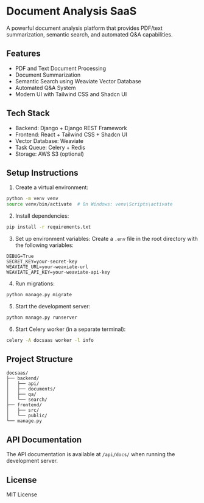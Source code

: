 # Document Analysis SaaS

A powerful document analysis platform that provides PDF/text summarization, semantic search, and automated Q&A capabilities.

## Features

- PDF and Text Document Processing
- Document Summarization
- Semantic Search using Weaviate Vector Database
- Automated Q&A System
- Modern UI with Tailwind CSS and Shadcn UI

## Tech Stack

- Backend: Django + Django REST Framework
- Frontend: React + Tailwind CSS + Shadcn UI
- Vector Database: Weaviate
- Task Queue: Celery + Redis
- Storage: AWS S3 (optional)

## Setup Instructions

1. Create a virtual environment:
```bash
python -m venv venv
source venv/bin/activate  # On Windows: venv\Scripts\activate
```

2. Install dependencies:
```bash
pip install -r requirements.txt
```

3. Set up environment variables:
Create a `.env` file in the root directory with the following variables:
```
DEBUG=True
SECRET_KEY=your-secret-key
WEAVIATE_URL=your-weaviate-url
WEAVIATE_API_KEY=your-weaviate-api-key
```

4. Run migrations:
```bash
python manage.py migrate
```

5. Start the development server:
```bash
python manage.py runserver
```

6. Start Celery worker (in a separate terminal):
```bash
celery -A docsaas worker -l info
```

## Project Structure

```
docsaas/
├── backend/
│   ├── api/
│   ├── documents/
│   ├── qa/
│   └── search/
├── frontend/
│   ├── src/
│   └── public/
└── manage.py
```

## API Documentation

The API documentation is available at `/api/docs/` when running the development server.

## License

MIT License 
